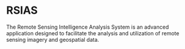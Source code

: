 # RSIAS
The Remote Sensing Intelligence Analysis System is an advanced application designed to facilitate the analysis and utilization of remote sensing imagery and geospatial data. 
